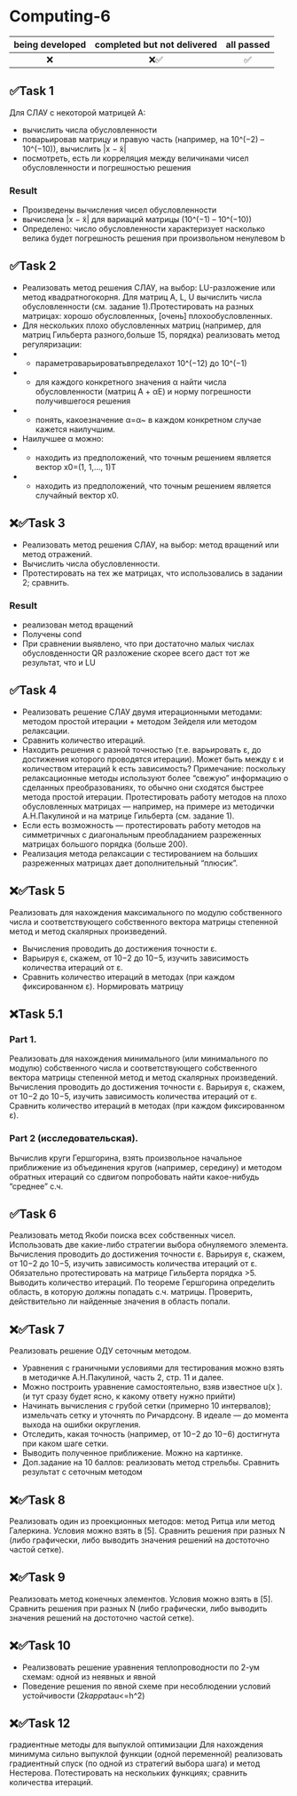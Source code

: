 # Computing-6
being developed   | completed but not delivered   | all passed
:------: | :------:| :------:
❌      | ❌✅     | ✅
## ✅Task 1 
Для СЛАУ с некоторой матрицей A:
- вычислить числа обусловленности
- поварьировав матрицу и правую часть (например, на 10^(−2) – 10^(−10)), вычислить |x − ̃x|
- посмотреть, есть ли корреляция между величинами чисел обусловленности и погрешностью решения

### Result
- Произведены вычисления чисел обусловленности
- вычислена |x − ̃x| для вариаций матрицы (10^(−1) – 10^(−10))
- Определено: число обусловленности характеризует насколько велика будет погрешность решения при произвольном ненулевом b

## ✅Task 2
 - Реализовать метод решения СЛАУ, на выбор: LU-разложение или метод квадратногокорня. Для матриц A, L, U вычислить числа обусловленности (см. задание 1).Протестировать на разных матрицах: хорошо обусловленных, [очень] плохообусловленных.
 - Для нескольких плохо обусловленных матриц (например, для матриц Гильберта разного,больше 15, порядка) реализовать метод регуляризации:
 - - параметрαварьироватьвпределахот 10^(−12) до 10^(−1)
 - - для каждого конкретного значения α найти числа обусловленности (матриц A + αE) и норму погрешности получившегося решения
 - - понять, какоезначение α=α~ в каждом конкретном случае кажется наилучшим.
 - Наилучшее α можно:
 - - находить из предположений, что точным решением является вектор x0=(1, 1,..., 1)T
 - - находить из предположений, что точным решением является случайный вектор x0.
## ❌✅Task 3
- Реализовать метод решения СЛАУ, на выбор: метод вращений или метод отражений.
- Вычислить числа обусловленности.
- Протестировать на тех же матрицах, что использовались в задании 2; сравнить.
### Result
- реализован метод вращений
- Получены cond
- При сравнении выявлено, что при достаточно малых числах обусловденности QR разложение скорее всего даст тот же результат, что и LU
## ✅Task 4
- Реализовать решение СЛАУ двумя итерационными методами:
методом простой итерации + методом Зейделя или методом релаксации.
- Сравнить количество итераций.
- Находить решения с разной точностью (т.е. варьировать ε, до достижения которого
проводятся итерации). Может быть между ε и количеством итераций k есть зависимость?
Примечание: поскольку релаксационные методы используют более “свежую” информацию о сделанных
преобразованиях, то обычно они сходятся быстрее метода простой итерации.
Протестировать работу методов на плохо обусловленных матрицах — например, на
примере из методички А.Н.Пакулиной и на матрице Гильберта (см. задание 1).
- Если есть возможность — протестировать работу методов на симметричных с диагональным преобладанием
разреженных матрицах большого порядка (больше 200).
- Реализация метода релаксации с тестированием на больших разреженных матрицах дает дополнительный “плюсик”.
## ❌✅Task 5
Реализовать для нахождения максимального по модулю собственного числа и
соответствующего собственного вектора матрицы степенной метод и метод скалярных
произведений.
- Вычисления проводить до достижения точности ε.
- Варьируя ε, скажем, от 10−2 до 10−5, изучить зависимость количества итераций от ε.
- Сравнить количество итераций в методах (при каждом фиксированном ε).
Нормировать матрицу
## ❌Task 5.1
### Part 1. 
Реализовать для нахождения минимального (или минимального по модулю)
собственного числа и соответствующего собственного вектора матрицы степенной метод
и метод скалярных произведений.
Вычисления проводить до достижения точности ε.
Варьируя ε, скажем, от 10−2 до 10−5, изучить зависимость количества итераций от ε.
Сравнить количество итераций в методах (при каждом фиксированном ε).
### Part 2 (исследовательская).
Вычислив круги Гершгорина, взять произвольное начальное
приближение из объединения кругов (например, середину) и методом обратных итераций
со сдвигом попробовать найти какое-нибудь “среднее” с.ч.
## ✅Task 6
Реализовать метод Якоби поиска всех собственных чисел. Использовать две какие-либо
стратегии выбора обнуляемого элемента.
Вычисления проводить до достижения точности ε.
Варьируя ε, скажем, от 10−2 до 10−5, изучить зависимость количества итераций от ε.
Обязательно протестировать на матрице Гильберта порядка >5.
Выводить количество итераций.
По теореме Гершгорина определить область, в которую должны попадать с.ч.
матрицы. Проверить, действительно ли найденные значения в область попали.
## ❌✅Task 7
Реализовать решение ОДУ сеточным методом.
- Уравнения с граничными условиями для тестирования можно взять в методичке
А.Н.Пакулиной, часть 2, стр. 11 и далее.
- Можно построить уравнение самостоятельно, взяв известное u(x ). (и тут сразу будет
ясно, к какому ответу нужно прийти)
- Начинать вычисления с грубой сетки (примерно 10 интервалов); измельчать сетку и
уточнять по Ричардсону. В идеале — до момента выхода на ошибки округления.
- Отследить, какая точность (например, от 10−2 до 10−6) достигнута при каком шаге
сетки.
- Выводить полученное приближение. Можно на картинке.
- Доп.задание на 10 баллов: реализовать метод стрельбы. Сравнить результат с сеточным
методом
## ❌✅Task 8
Реализовать один из проекционных методов: метод Ритца или метод Галеркина.
Условия можно взять в [5].
Сравнить решения при разных N (либо графически, либо выводить значения решений на
достоточно частой сетке).
## ❌✅Task 9
Реализовать метод конечных элементов.
Условия можно взять в [5].
Сравнить решения при разных N (либо графически, либо выводить значения решений на
достоточно частой сетке).
## ❌✅Task 10
- Реализвовать решение уравнения теплопроводности по 2-ум схемам: одной из неявных и явной
- Поведение решения по явной схеме при несоблюдении условий устойчивости (2*kappa*tau<=h^2)
## ❌✅Task 12
градиентные методы для выпуклой оптимизации
Для нахождения минимума сильно выпуклой функции (одной переменной) реализовать
градиентный спуск (по одной из стратегий выбора шага) и метод Нестерова.
Потестировать на нескольких функциях; сравнить количества итераций.